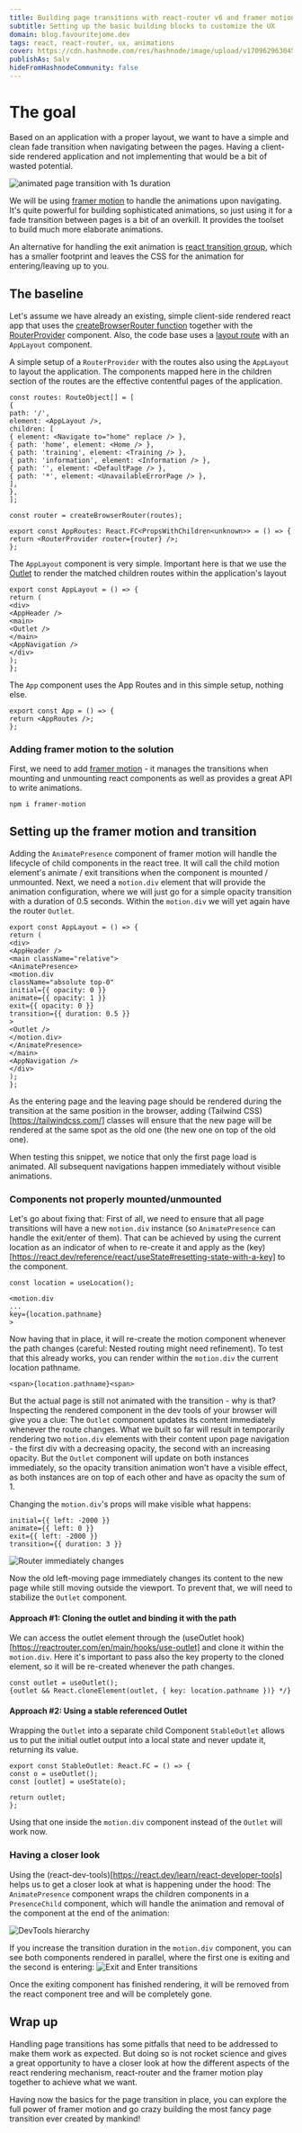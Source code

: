 ```yaml
---
title: Building page transitions with react-router v6 and framer motion
subtitle: Setting up the basic building blocks to customize the UX
domain: blog.favouritejome.dev
tags: react, react-router, ux, animations
cover: https://cdn.hashnode.com/res/hashnode/image/upload/v1709629630452/_-nGde1z0.jpg?auto=format
publishAs: Salv
hideFromHashnodeCommunity: false
---
```


# The goal
Based on an application with a proper layout, we want to have a simple and clean fade transition when navigating between the pages. Having a client-side rendered application and not implementing that would be a bit of wasted potential.

![animated page transition with 1s duration](https://cdn.hashnode.com/res/hashnode/image/upload/v1709892988313/o6Dqpo0Wi.gif?auto=format)

We will be using [framer motion](https://npmjs.com/package/framer-motion) to handle the animations upon navigating. It's quite powerful for building sophisticated animations, so just using it for a fade transition between pages is a bit of an overkill. It provides the toolset to build much more elaborate animations.

An alternative for handling the exit animation is [react transition group](https://www.npmjs.com/package/react-transition-group), which has a smaller footprint and leaves the CSS for the animation for entering/leaving up to you.

## The baseline
Let's assume we have already an existing, simple client-side rendered react app that uses the [createBrowserRouter function](https://reactrouter.com/en/main/routers/create-browser-router) together with the [RouterProvider](https://reactrouter.com/en/main/routers/router-provider) component. Also, the code base uses a [layout route](https://reactrouter.com/en/main/start/concepts#layout-routes) with an `AppLayout` component.

A simple setup of a `RouterProvider` with the routes also using the `AppLayout` to layout the application. The components mapped here in the children section of the routes are the effective contentful pages of the application.

```tsx
const routes: RouteObject[] = [
{
path: '/',
element: <AppLayout />,
children: [
{ element: <Navigate to="home" replace /> },
{ path: 'home', element: <Home /> },
{ path: 'training', element: <Training /> },
{ path: 'information', element: <Information /> },
{ path: '', element: <DefaultPage /> },
{ path: '*', element: <UnavailableErrorPage /> },
],
},
];

const router = createBrowserRouter(routes);

export const AppRoutes: React.FC<PropsWithChildren<unknown>> = () => {
return <RouterProvider router={router} />;
};
```

The `AppLayout` component is very simple. Important here is that we use the
[Outlet](https://reactrouter.com/en/main/start/concepts#outlets) to render the matched children routes within the application's layout
```tsx
export const AppLayout = () => {
return (
<div>
<AppHeader />
<main>
<Outlet />
</main>
<AppNavigation />
</div>
);
};
```

The `App` component uses the App Routes and in this simple setup, nothing else.
```tsx
export const App = () => {
return <AppRoutes />;
};
```

### Adding framer motion to the solution
First, we need to add [framer motion](https://npmjs.com/package/framer-motion) - it manages the transitions when mounting and unmounting react components as well as provides a great API to write animations.

`npm i framer-motion`

## Setting up the framer motion and transition
Adding the `AnimatePresence` component of framer motion will handle the lifecycle of child components in the react tree. It will call the child motion element's animate / exit transitions when the component is mounted / unmounted.
Next, we need a `motion.div` element that will provide the animation configuration, where we will just go for a simple opacity transition with a duration of 0.5 seconds. Within the `motion.div` we will yet again have the router `Outlet`.

```tsx
export const AppLayout = () => {
return (
<div>
<AppHeader />
<main className="relative">
<AnimatePresence>
<motion.div
className="absolute top-0"
initial={{ opacity: 0 }}
animate={{ opacity: 1 }}
exit={{ opacity: 0 }}
transition={{ duration: 0.5 }}
>
<Outlet />
</motion.div>
</AnimatePresence>
</main>
<AppNavigation />
</div>
);
};
```

As the entering page and the leaving page should be rendered during the transition at the same position in the browser, adding (Tailwind CSS)[https://tailwindcss.com/] classes will ensure that the new page will be rendered at the same spot as the old one (the new one on top of the old one).

When testing this snippet, we notice that only the first page load is animated. All subsequent navigations happen immediately without visible animations.

### Components not properly mounted/unmounted
Let's go about fixing that: First of all, we need to ensure that all page transitions will have a new `motion.div` instance (so `AnimatePresence` can handle the exit/enter of them). That can be achieved by using the current location as an indicator of when to re-create it and apply as the (key)[https://react.dev/reference/react/useState#resetting-state-with-a-key] to the component.

```tsx
const location = useLocation();

<motion.div
...
key={location.pathname}
>
```

Now having that in place, it will re-create the motion component whenever the path changes (careful: Nested routing might need refinement). To test that this already works, you can render within the `motion.div` the current location pathname.

```tsx
<span>{location.pathname}<span>
```

But the actual page is still not animated with the transition - why is that? Inspecting the rendered component in the dev tools of your browser will give you a clue: The `Outlet` component updates its content immediately whenever the route changes. What we built so far will result in temporarily rendering two `motion.div` elements with their content upon page navigation - the first div with a decreasing opacity, the second with an increasing opacity. But the `Outlet` component will update on both instances immediately, so the opacity transition animation won't have a visible effect, as both instances are on top of each other and have as opacity the sum of 1.

Changing the `motion.div`'s props will make visible what happens:
```tsx
initial={{ left: -2000 }}
animate={{ left: 0 }}
exit={{ left: -2000 }}
transition={{ duration: 3 }}
```

![Router immediately changes](https://cdn.hashnode.com/res/hashnode/image/upload/v1709893607860/jIonQzlzW.gif?auto=format)


Now the old left-moving page immediately changes its content to the new page while still moving outside the viewport. To prevent that, we will need to stabilize the `Outlet` component.

#### Approach #1: Cloning the outlet and binding it with the path
We can access the outlet element through the (useOutlet hook)[https://reactrouter.com/en/main/hooks/use-outlet] and clone it within the `motion.div`. Here it's important to pass also the key property to the cloned element, so it will be re-created whenever the path changes.

```tsx
const outlet = useOutlet();
{outlet && React.cloneElement(outlet, { key: location.pathname })} */}
```

#### Approach #2: Using a stable referenced Outlet
Wrapping the `Outlet` into a separate child Component `StableOutlet` allows us to put the initial outlet output into a local state and never update it, returning its value.

```tsx
export const StableOutlet: React.FC = () => {
const o = useOutlet();
const [outlet] = useState(o);

return outlet;
};
```

Using that one inside the `motion.div` component instead of the `Outlet` will work now.

### Having a closer look
Using the (react-dev-tools)[https://react.dev/learn/react-developer-tools] helps us to get a closer look at what is happening under the hood: The `AnimatePresence` component wraps the children components in a `PresenceChild` component, which will handle the animation and removal of the component at the end of the animation:

![DevTools hierarchy](https://cdn.hashnode.com/res/hashnode/image/upload/v1709625976339/kS7PNhbE4.png?auto=format)

If you increase the transition duration in the `motion.div` component, you can see both components rendered in parallel, where the first one is exiting and the second is entering:
![Exit and Enter transitions](https://cdn.hashnode.com/res/hashnode/image/upload/v1709626466732/CIMsyjqLP.png?auto=format)

Once the exiting component has finished rendering, it will be removed from the react component tree and will be completely gone.

## Wrap up
Handling page transitions has some pitfalls that need to be addressed to make them work as expected. But doing so is not rocket science and gives a great opportunity to have a closer look at how the different aspects of the react rendering mechanism, react-router and the framer motion play together to achieve what we want.

Having now the basics for the page transition in place, you can explore the full power of framer motion and go crazy building the most fancy page transition ever created by mankind!
